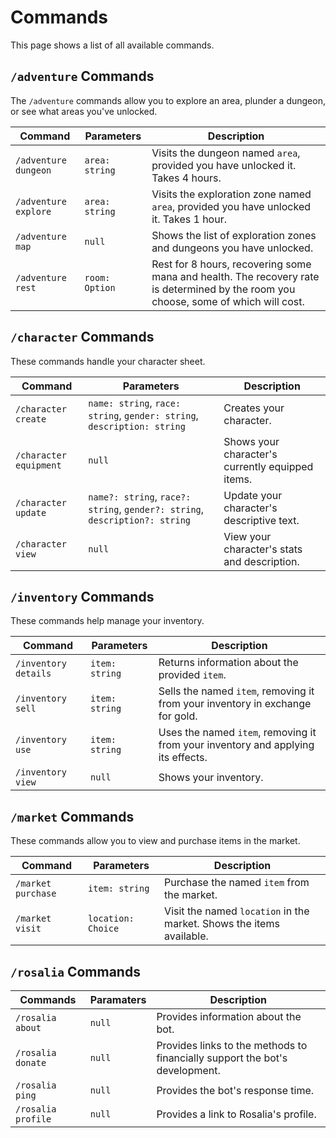 # Commands

This page shows a list of all available commands.

## `/adventure` Commands

The `/adventure` commands allow you to explore an area, plunder a dungeon, or see what areas you've unlocked.

| Command              | Parameters     | Description                                                                                                                         |
| -------------------- | -------------- | ----------------------------------------------------------------------------------------------------------------------------------- |
| `/adventure dungeon` | `area: string` | Visits the dungeon named `area`, provided you have unlocked it. Takes 4 hours.                                                      |
| `/adventure explore` | `area: string` | Visits the exploration zone named `area`, provided you have unlocked it. Takes 1 hour.                                              |
| `/adventure map`     | `null`         | Shows the list of exploration zones and dungeons you have unlocked.                                                                 |
| `/adventure rest`    | `room: Option` | Rest for 8 hours, recovering some mana and health. The recovery rate is determined by the room you choose, some of which will cost. |

## `/character` Commands

These commands handle your character sheet.

| Command                | Parameters                                                                  | Description                                      |
| ---------------------- | --------------------------------------------------------------------------- | ------------------------------------------------ |
| `/character create`    | `name: string`, `race: string`, `gender: string`, `description: string`     | Creates your character.                          |
| `/character equipment` | `null`                                                                      | Shows your character's currently equipped items. |
| `/character update`    | `name?: string`, `race?: string`, `gender?: string`, `description?: string` | Update your character's descriptive text.        |
| `/character view`      | `null`                                                                      | View your character's stats and description.     |

## `/inventory` Commands

These commands help manage your inventory.

| Command              | Parameters     | Description                                                                      |
| -------------------- | -------------- | -------------------------------------------------------------------------------- |
| `/inventory details` | `item: string` | Returns information about the provided `item`.                                   |
| `/inventory sell`    | `item: string` | Sells the named `item`, removing it from your inventory in exchange for gold.    |
| `/inventory use`     | `item: string` | Uses the named `item`, removing it from your inventory and applying its effects. |
| `/inventory view`    | `null`         | Shows your inventory.                                                            |

## `/market` Commands

These commands allow you to view and purchase items in the market.

| Command            | Parameters         | Description                                                          |
| ------------------ | ------------------ | -------------------------------------------------------------------- |
| `/market purchase` | `item: string`     | Purchase the named `item` from the market.                           |
| `/market visit`    | `location: Choice` | Visit the named `location` in the market. Shows the items available. |

## `/rosalia` Commands

| Commands           | Paramaters | Description                                                                 |
| ------------------ | ---------- | --------------------------------------------------------------------------- |
| `/rosalia about`   | `null`     | Provides information about the bot.                                         |
| `/rosalia donate`  | `null`     | Provides links to the methods to financially support the bot's development. |
| `/rosalia ping`    | `null`     | Provides the bot's response time.                                           |
| `/rosalia profile` | `null`     | Provides a link to Rosalia's profile.                                       |
